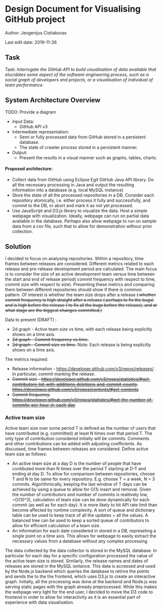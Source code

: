 # Design Document for Visualising GitHub project

Author: Jevgenijus Cistiakovas

Last edit date: 2019-11-26

## Task

Task: _Interrogate the GitHub API to build visualisation of data available that elucidates some aspect of the software engineering process, such as a social graph of developers and projects, or a visualisation of individual of team performance._


## System Architecture Overview
TODO: Provide a diagram

 - Input Data: 
	 - GitHub API v3
 - Intermediate representation:
	 - Semi or fully processed data from GitHub stored in a persistent database. 
	 - The state of crawler process stored in a  persistent manner.
 - Output:
	 - Present the results in a visual manner such as graphs, tables, charts.

#### Proposed architecture:
 - Collect data from GitHub using Eclipse Egit GitHub Java API library. Do all the necessary processing in Java and output the resulting information into a database (e.g. local MySQL instance)
 - Store the state of all the processed repositories in a DB. Consider each repository atomically, i.e. either process it fully and successfully, and commit to the DB, or abort and mark it as not yet processed.
 - Use JavaScript and D3.js library to visualize the data. Host a simple webpage with visualization. Ideally, webpage can run on partial data available in the database. Perhaps also allow webpage to run on sample data from a csv file, such that to allow for demonstration withour prior collection.

## Solution
I decided to focus on analysing repositories. Within a repository, time frames between releases are considered. Different metrics related to each release and pre-release development period are calculated. The main focus is to consider the size of an active development team versus time between the start and end of release period( commit frequency with respect to time, commit size with respect to size). Presenting these metrics and comparing them between different repositories should show if there is common pattern. Of interest is whether the team size drops after a release  ~~( whether commit frequency is high straight after a release ( perhaps to fix the bugs) and is high before the release ( to fix all the bugs before the release), and at what stage are the biggest changes committed.)~~

Data to present (DRAFT) :
 - 2d graph - Active team size vs time, with each release being explicitly shows on a time axis. 
 -  ~~2d graph - Commit frequency vs time.~~
 -  ~~2d graph - Commit size vs time.~~
Note: Each release is being explicitly shows on a time axis.

The metrics required:
- Release information - https://developer.github.com/v3/repos/releases/ . In particular, commit marking the release.
-  ~~Commit size - https://developer.github.com/v3/repos/statistics/#get-contributors-list-with-additions-deletions-and-commit-counts. https://developer.github.com/v3/repos/contents/#get-contents~~
-  ~~Commit frequency. https://developer.github.com/v3/repos/statistics/#get-the-number-of-commits-per-hour-in-each-day~~

### Active team size
Active team size over some period T is defined as the number of users that have contributed (e.g. committed) at least N times over that period T. The only type of contribution considered initially will be commits. Comments and other contributions can be added with adjusting coefficients. As discussed, time frames between releases are considered. 
Define active team size as follows:
- An active team size at a day D is the number of people that have contibuted more than N times over the period T starting at D-T and ending at day D. To allow for comparison between repositories, choose T and N to be same for every repository. E.g. choose T = a week, N = 3 commits.
Algorithmically, keeping the last window of T days can be achieved by using a queue to allow for O(1) insert and removal. Given the number of contributors and number of commits is realtively low, ~O(10^3), calculation of team size can be done dynamically for each commit (as well as for each day). It is more likely to hit API rate limit than become affected by runtime complexity. A sort of queue and dictionary table can be used to keep track of all the updates + all the values. A balanced tree can be used to keep a sorted queue of contributors to allow for efficient calculation of a team size.
- An information for each date considered in stored in a DB, represeting a single point on a time axis. This allows for webpage to easily extract the necessary values from a database without any complex processing.

The data collected by the data collector is stored in the MySQL database. In particular for each day for a specific configuration processed the value of the active team size is stored. Similarly, the release names and dates of releases are stored in the MySQL isntance. This data is accessed and used by the Node.js backend which queries the database to retrive the points and sends the to the the frontend, which uses D3.js to create an interactive graph. Initially, all the processing was done at the backend and Node.js was serving static pages with the graph already preprocessed. While this makes the webpage very light for the end user, I decided to move the D3 code to frontend in order to allow for interactivity as it is an essential part of experience with data visualisation.
